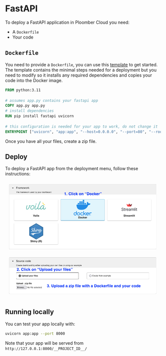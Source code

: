 # FastAPI

To deploy a FastAPI application in Ploomber Cloud you need:

- A `Dockerfile`
- Your code

## `Dockerfile`

You need to provide a `Dockerfile`, you can use this [template](https://github.com/ploomber/doc/blob/main/examples/docker/fastapi/Dockerfile) to get started. The template contains the minimal steps needed for a deployment but you need to modify so it installs any required dependencies and copies your code into the Docker image.

```Dockerfile
FROM python:3.11

# assumes app.py contains your fastapi app
COPY app.py app.py
# install dependencies
RUN pip install fastapi uvicorn

# this configuration is needed for your app to work, do not change it
ENTRYPOINT ["uvicorn", "app:app", "--host=0.0.0.0", "--port=80", "--root-path=/__PROJECT_ID__"]
```

Once you have all your files, create a zip file.

## Deploy

To deploy a FastAPI app from the deployment menu, follow these instructions:

![](../static/docker.png)


## Running locally

You can test your app locally with:

```sh
uvicorn app:app --port 8000
```

Note that your app will be served from `http://127.0.0.1:8000/__PROJECT_ID__/`